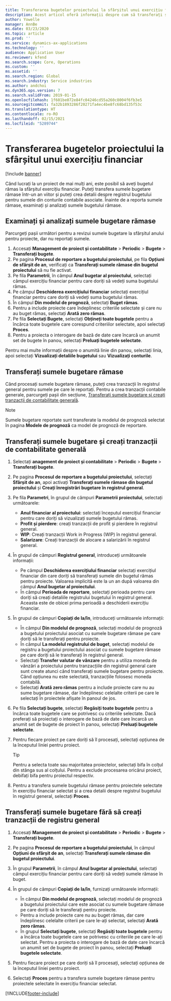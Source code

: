 ```yaml
---
title: Transferarea bugetelor proiectului la sfârșitul unui exercițiu financiar
description: Acest articol oferă informații despre cum să transferați sumele bugetare rămase în anii următori și să creați detalii despre registrul bugetului.
author: Yowelle
manager: AnnBe
ms.date: 03/23/2020
ms.topic: article
ms.prod: ''
ms.service: dynamics-ax-applications
ms.technology: ''
audience: Application User
ms.reviewer: kfend
ms.search.scope: Core, Operations
ms.custom: ''
ms.assetid: ''
ms.search.region: Global
ms.search.industry: Service industries
ms.author: andchoi
ms.dyn365.ops.version: 7
ms.search.validFrom: 2019-01-15
ms.openlocfilehash: 1f601be072e84fc04246cd55a260c8004f6fb3e5
ms.sourcegitcommit: fa32b1893286f20271fa4ec4be8fc68bd135f53c
ms.translationtype: HT
ms.contentlocale: ro-RO
ms.lasthandoff: 02/15/2021
ms.locfileid: "5289744"
---
```

# <a name="transfer-project-budgets-at-fiscal-year-end"></a>Transferarea bugetelor proiectului la sfârșitul unui exercițiu financiar

[!include [banner](../includes/banner.md)]

Când lucrați la un proiect de mai mulți ani, este posibil să aveți bugetul rămas la sfârșitul exercițiu financiar. Puteți transfera sumele bugetare rămase într-un an viitor și puteți crea detalii despre registrul bugetului pentru sumele din conturile contabile asociate. Înainte de a reporta sumele rămase, examinați și analizați sumele bugetului rămase.

## <a name="review-and-analyze-remaining-budget-amounts"></a>Examinați și analizați sumele bugetare rămase

Parcurgeți pașii următori pentru a revizui sumele bugetare la sfârșitul anului pentru proiecte, dar nu reportați sumele.

1. Accesați **Management de proiect și contabilitate** > **Periodic** > **Bugete** > **Transferați bugete**. 
2. Pe pagina **Procesul de reportare a bugetului proiectului**, pe fila **Opțiuni de sfârșit de an**, verificați ca **Transferați sumele rămase din bugetul proiectului** să nu fie activat.
3. Pe fila **Parametrii**, în câmpul **Anul bugetar al proiectului**, selectați câmpul exercițiu financiar pentru care doriți să vedeți suma bugetului rămas. 
4. Pe câmpul **Deschiderea exercițiului financiar** selectați exercițiul financiar pentru care doriți să vedeți suma bugetului rămas. 
5. În câmpul **Din modelul de prognoză**, selectați **Buget rămas**. 
6. Pentru a include proiecte care îndeplinesc criteriile selectate și care nu au buget rămas, selectați **Arată zero rămas**.  
7. Pe fila **Selectați Bugete**, selectați **Obțineți toate bugetele** pentru a încărca toate bugetele care corespund criteriilor selectate, apoi selectați **Proces**. 
8. Pentru a proiecta o interogare de bază de date care încarcă un anumit set de bugete în panou, selectați **Preluați bugetele selectate**.

Pentru mai multe informații despre o anumită linie din panou, selectați linia, apoi selectați **Vizualizați detaliile bugetului** sau **Vizualizați conturile**.

## <a name="carry-forward-remaining-budget-amounts"></a>Transferați sumele bugetare rămase 

Când procesați sumele bugetare rămase, puteți crea tranzacții în registrul general pentru sumele pe care le reportați. Pentru a crea tranzacții contabile generale, parcurgeți pașii din secțiune, [Transferați sumele bugetare și creați tranzacții de contabilitate generală](#carry-forward). 

> [!NOTE]
> Sumele bugetare reportate sunt transferate la modelul de prognoză selectat în pagina **Modele de prognoză** ca model de prognoză de reportare.  

## <a name="carry-forward-budget-amounts-and-create-general-ledger-transactions"></a><a name="carry-forward"></a>Transferați sumele bugetare și creați tranzacții de contabilitate generală

1.  Selectați **anagement de proiect și contabilitate** > **Periodic** > **Bugete** > **Transferați bugete**. 
2. Pe pagina **Procesul de reportare a bugetului proiectului**, selectați **Sfârșit de an**, apoi activați **Transferați sumele rămase din bugetul proiectului** și **Creați înregistrări bugetare în registrul general**. 
3. Pe fila **Parametri**, în grupul de câmpuri **Parametrii proiectului**, selectați următoarele:

   - **Anul financiar al proiectului**: selectați începutul exercițiul financiar pentru care doriți să vizualizați sumele bugetului rămas. 
   - **Profit și pierdere**: creați tranzacții de profit și pierdere în registrul general. 
   -  **WIP**: Creați tranzacții Work in Progress (WIP) în registrul general.
   -  **Salarizare**: Creați tranzacții de alocare a salarizării în registrul general. 

5. În grupul de câmpuri **Registrul general**, introduceți următoarele informații: 

   - Pe câmpul **Deschiderea exercițiului financiar** selectați exercițiul financiar din care doriți să transferați sumele din bugetul rămas pentru proiecte. Valoarea implicită este la un an după valoarea din câmpul **Anul bugetar al proiectului**.
   -  În câmpul **Perioada de reportare**, selectați perioada pentru care doriți să creați detaliile registrului bugetului în registrul general. Aceasta este de obicei prima perioadă a deschiderii exercițiu financiar.

6. În grupul de câmpuri **Copiați de la/în**, introduceți următoarele informații:

   - În câmpul **Din modelul de prognoză**, selectați modelul de prognoză a bugetului proiectului asociat cu sumele bugetare rămase pe care doriți să le transferați pentru proiecte. 
   - În câmpul **La modelul registrului de buget**, selectați modelul de registru a bugetului proiectului asociat cu sumele bugetare rămase pe care doriți să le transferați în registrul general. 
   -  Selectați **Transfer valutar de vânzare** pentru a utiliza moneda de vânzări a proiectului pentru tranzacțiile din registrul general care sunt create atunci când transferați sumele bugetare pentru proiecte. Când opțiunea nu este selectată, tranzacțiile folosesc moneda contabilă. 
   -  Selectați **Arată zero rămas** pentru a include proiecte care nu au sume bugetare rămase, dar îndeplinesc celelalte criterii pe care le selectați în proiectele afișate în panoul de jos.

7. Pe fila **Selectați bugete**, selectați **Regăsiți toate bugetele** pentru a încărca toate bugetele care se potrivesc cu criteriile selectate. Dacă preferați să proiectați o interogare de bază de date care încarcă un anumit set de bugete de proiect în panou, selectați **Preluați bugetele selectate**.
8. Pentru fiecare proiect pe care doriți să îl procesați, selectați opțiunea de la începutul liniei pentru proiect.

    > [!TIP]
    > Pentru a selecta toate sau majoritatea proiectelor, selectați bifa în colțul din stânga sus al colțului. Pentru a exclude procesarea oricărui proiect, debifați bifa pentru proiectul respectiv.

9. Pentru a transfera sumele bugetului rămase pentru proiectele selectate în exercițiu financiar selectat și a crea detalii despre registrul bugetului în registrul general, selectați **Proces**.

## <a name="carry-forward-budget-amounts-without-creating-general-ledger-transactions"></a>Transferați sumele bugetare fără să creați tranzacții de registru general

1. Accesați **Management de proiect și contabilitate** > **Periodic** > **Bugete** > **Transferați bugete**.
2. Pe pagina **Procesul de reportare a bugetului proiectului**, în câmpul **Opțiuni de sfârșit de an**, selectați **Transferați sumele rămase din bugetul proiectului**.
3. În grupul **Parametrii**, în câmpul **Anul bugetar al proiectului**, selectați câmpul exercițiu financiar pentru care doriți să vedeți sumele rămase în buget.
4. În grupul de câmpuri **Copiați de la/în**, furnizați următoarele informații:

   - În câmpul **Din modelul de prognoză**, selectați modelul de prognoză a bugetului proiectului care este asociat cu sumele bugetare rămase pe care doriți să le transferați pentru proiecte. 
   - Pentru a include proiecte care nu au buget rămas, dar care îndeplinesc celelalte criterii pe care le-ați selectat, selectați **Arată zero rămas**.
   - În grupul **Selectați bugete**, selectați **Regăsiți toate bugetele** pentru a încărca toate bugetele care se potrivesc cu criteriile pe care le-ați selectat. Pentru a proiecta o interogare de bază de date care încarcă un anumit set de bugete de proiect în panou, selectați **Preluați bugetele selectate**.

5. Pentru fiecare proiect pe care doriți să îl procesați, selectați opțiunea de la începutul liniei pentru proiect. 
6. Selectați **Proces** pentru a transfera sumele bugetare rămase pentru proiectele selectate în exercițiu financiar selectat.



[!INCLUDE[footer-include](../includes/footer-banner.md)]